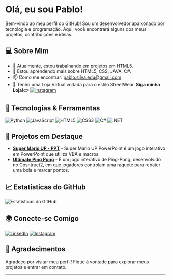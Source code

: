 # Olá, eu sou Pablo!

Bem-vindo ao meu perfil do GitHub! Sou um desenvolvedor apaixonado por tecnologia e programação. Aqui, você encontrará alguns dos meus projetos, contribuições e ideias.

## 💻 Sobre Mim

- 🔭 Atualmente, estou trabalhando em projetos em HTML5.
- 🌱 Estou aprendendo mais sobre HTML5, CSS, JAVA, C#.
- 📫 Como me encontrar: pablo.silva.edu@gmail.com.  
- 🛒 Tenho uma Loja Virtual voltada para o estilo StreetWear. **Siga minha Loja!👉** [![Instagram](https://img.shields.io/badge/-Instagram-E4405F?style=flat-square&logo=instagram&logoColor=white)](https://www.instagram.com/newhope_streetwear)

## 🚀 Tecnologias & Ferramentas

![Python](https://img.shields.io/badge/-Python-3776AB?style=flat-square&logo=python&logoColor=white)
![JavaScript](https://img.shields.io/badge/-JavaScript-F7DF1E?style=flat-square&logo=javascript&logoColor=black)
![HTML5](https://img.shields.io/badge/-HTML5-E34F26?style=flat-square&logo=html5&logoColor=white)
![CSS3](https://img.shields.io/badge/-CSS3-1572B6?style=flat-square&logo=css3&logoColor=white)
![C#](https://img.shields.io/badge/-C%23-239120?style=flat-square&logo=csharp&logoColor=white)
![.NET](https://img.shields.io/badge/-.NET-512BD4?style=flat-square&logo=.net&logoColor=white)

## 🌟 Projetos em Destaque

- **[Super Mario UP - PPT](https://github.com/pabloedusilva/SuperMario_PowerPoint)** - Super Mario UP PowerPoint é um jogo interativo em PowerPoint que utiliza VBA e macros.
- **[Ultimate Ping Pong](https://github.com/pabloedusilva/PingPongConstruct)** - É um jogo interativo de Ping-Pong, desenvolvido no Cosntruct2, em que jogadores controlam uma raquete para rebater uma bola e marcar pontos.

## 📈 Estatísticas do GitHub

![Estatísticas do GitHub](https://github-readme-stats.vercel.app/api?username=pabloedusilva&show_icons=true&theme=dark)

## 🌍 Conecte-se Comigo

[![LinkedIn](https://img.shields.io/badge/-LinkedIn-0077B5?style=flat-square&logo=linkedin&logoColor=white)](https://www.linkedin.com/in/seu-linkedin)
[![Instagram](https://img.shields.io/badge/-Instagram-E4405F?style=flat-square&logo=instagram&logoColor=white)](https://www.instagram.com/P4blozz__)

## 🎉 Agradecimentos

Agradeço por visitar meu perfil! Fique à vontade para explorar meus projetos e entrar em contato.

---
